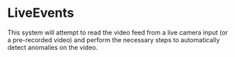 # LiveEvents

This system will attempt to read the video feed from a live camera input (or a pre-recorded video) and perform the necessary steps to automatically detect anomalies on the video.
